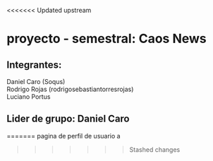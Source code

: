 <<<<<<< Updated upstream
# proyecto - semestral: Caos News

## Integrantes:

Daniel Caro (Soqus)   
Rodrigo Rojas (rodrigosebastiantorresrojas)   
Luciano Portus   

## Lider de grupo: Daniel Caro
=======
pagina de perfil de usuario
a
>>>>>>> Stashed changes
